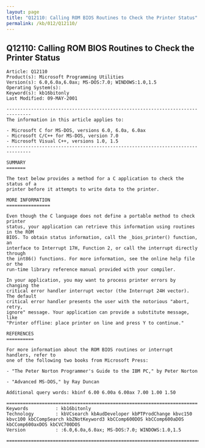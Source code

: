 ```yaml
---
layout: page
title: "Q12110: Calling ROM BIOS Routines to Check the Printer Status"
permalink: /kb/012/Q12110/
---
```


## Q12110: Calling ROM BIOS Routines to Check the Printer Status

	Article: Q12110
	Product(s): Microsoft Programming Utilities
	Version(s): 6.0,6.0a,6.0ax; MS-DOS:7.0; WINDOWS:1.0,1.5
	Operating System(s): 
	Keyword(s): kb16bitonly
	Last Modified: 09-MAY-2001
	
	-------------------------------------------------------------------------------
	The information in this article applies to:
	
	- Microsoft C for MS-DOS, versions 6.0, 6.0a, 6.0ax 
	- Microsoft C/C++ for MS-DOS, version 7.0 
	- Microsoft Visual C++, versions 1.0, 1.5 
	-------------------------------------------------------------------------------
	
	SUMMARY
	=======
	
	The text below provides a method for a C application to check the status of a
	printer before it attempts to write data to the printer.
	
	MORE INFORMATION
	================
	
	Even though the C language does not define a portable method to check printer
	status, your application can retrieve this information using routines in the ROM
	BIOS. To obtain status information, call the _bios_printer() function, an
	interface to Interrupt 17H, Function 2, or call the interrupt directly through
	the int86() functions. For more information, see the online help file or the
	run-time library reference manual provided with your compiler.
	
	In your application, you may want to process printer errors by changing the
	critical error handler interrupt vector (the Interrupt 24H vector). The default
	critical error handler presents the user with the notorious "abort, retry,
	ignore" message. Your application can provide a substitute message, like
	"Printer offline: place printer on line and press Y to continue."
	
	REFERENCES
	==========
	
	For more information about the ROM BIOS routines or interrupt handlers, refer to
	one of the following two books from Microsoft Press:
	
	- "The Peter Norton Programmer's Guide to the IBM PC," by Peter Norton
	
	- "Advanced MS-DOS," by Ray Duncan
	
	Additional query words: kbinf 6.00 6.00a 6.00ax 7.00 1.00 1.50
	
	======================================================================
	Keywords          : kb16bitonly 
	Technology        : kbVCsearch kbAudDeveloper kbPTProdChange kbvc150 kbvc100 kbCCompSearch kbZNotKeyword3 kbCComp600DOS kbCComp600aDOS kbCComp600axDOS kbCVC700DOS
	Version           : :6.0,6.0a,6.0ax; MS-DOS:7.0; WINDOWS:1.0,1.5
	
	=============================================================================
	
